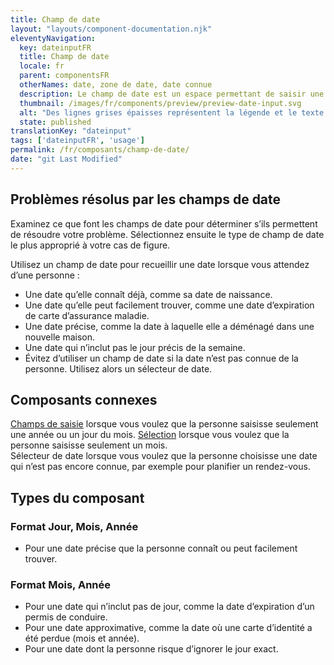 ```yaml
---
title: Champ de date
layout: "layouts/component-documentation.njk"
eleventyNavigation:
  key: dateinputFR
  title: Champ de date
  locale: fr
  parent: componentsFR
  otherNames: date, zone de date, date connue
  description: Le champ de date est un espace permettant de saisir une date connue.
  thumbnail: /images/fr/components/preview/preview-date-input.svg
  alt: "Des lignes grises épaisses représentent la légende et le texte explicatif. En dessous, trois cases blanches à fine bordure grise sont alignées horizontalement : une petite case représentant le champ de texte pour le jour, une case contenant une ligne grise et une flèche grise et représentant le champ de sélection du mois, puis une petite case représentant le champ de texte pour l’année."
  state: published
translationKey: "dateinput"
tags: ['dateinputFR', 'usage']
permalink: /fr/composants/champ-de-date/
date: "git Last Modified"
---
```


## Problèmes résolus par les champs de date

Examinez ce que font les champs de date pour déterminer s’ils permettent de résoudre votre problème. Sélectionnez ensuite le type de champ de date le plus approprié à votre cas de figure.

Utilisez un champ de date pour recueillir une date lorsque vous attendez d’une personne :
- Une date qu’elle connaît déjà, comme sa date de naissance.
- Une date qu’elle peut facilement trouver, comme une date d’expiration de carte d’assurance maladie.
- Une date précise, comme la date à laquelle elle a déménagé dans une nouvelle maison.
- Une date qui n’inclut pas le jour précis de la semaine.
- Évitez d’utiliser un champ de date si la date n’est pas connue de la personne. Utilisez alors un sélecteur de date.

<article class="bg-full-width bg-primary text-light pt-500 pb-400 my-500">
  <h2 class="mt-0 mb-400">Composants connexes</h2>

  <a href="{{ links.input }}" class="link-light">Champs de saisie</a> lorsque vous voulez que la personne saisisse seulement une année ou un jour du mois.
  <a href="{{ links.select }}" class="link-light">Sélection</a> lorsque vous voulez que la personne saisisse seulement un mois.
  <br/>
  Sélecteur de date lorsque vous voulez que la personne choisisse une date qui n’est pas encore connue, par exemple pour planifier un rendez-vous.

</article>

## Types du composant

### Format Jour, Mois, Année
- Pour une date précise que la personne connaît ou peut facilement trouver.

### Format Mois, Année
- Pour une date qui n’inclut pas de jour, comme la date d’expiration d’un permis de conduire.
- Pour une date approximative, comme la date où une carte d’identité a été perdue (mois et année).
- Pour une date dont la personne risque d’ignorer le jour exact.


